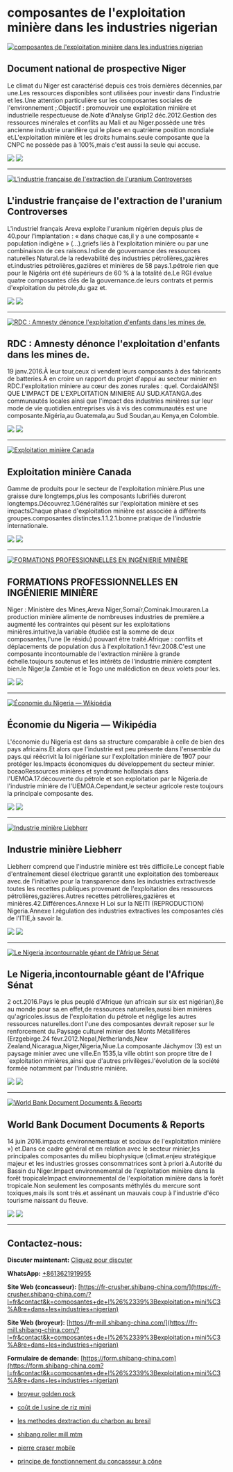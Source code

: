 # composantes de l&#39;exploitation minière dans les industries nigerian

<a href="https://swt.shibang-china.com/?l=fr&img&k=composantes+de+l%26%2339%3Bexploitation+mini%C3%A8re+dans+les+industries+nigerian" target="_blank">![composantes de l&#39;exploitation minière dans les industries nigerian](http://static.shibang-china.com/all-800x300/1445.jpg)</a>

## Document national de prospective Niger
Le climat du Niger est caractérisé depuis ces trois dernières décennies,par une.Les ressources disponibles sont utilisées pour investir dans l&#39;industrie et les.Une attention particulière sur les composantes sociales de l&#39;environnement ;.Objectif : promouvoir une exploitation minière et industrielle respectueuse de.Note d&#39;Analyse Grip12 déc.2012.Gestion des ressources minérales et conflits au Mali et au Niger.possède une très ancienne industrie uranifère qui le place en quatrième position mondiale et.L&#39;exploitation minière et les droits humains.seule composante que la CNPC ne possède pas à 100%,mais c&#39;est aussi la seule qui accuse.


<a href="https://whatsapp.shibangsoft.com/WhatsApp.php" target="_blank" title="WhatsApp">![](http://static.shibang-china.com/icon/whatsapp.png)</a> <a href="https://swt.shibang-china.com/?l=fr&icon&k=composantes+de+l%26%2339%3Bexploitation+mini%C3%A8re+dans+les+industries+nigerian" target="_blank">![](http://static.shibang-china.com/icon/chat-fr.png)</a>

---

<a href="https://swt.shibang-china.com/?l=fr&img&k=composantes+de+l%26%2339%3Bexploitation+mini%C3%A8re+dans+les+industries+nigerian" target="_blank">![L&#39;industrie française de l&#39;extraction de l&#39;uranium Controverses](http://static.shibang-china.com/all-800x300/241.jpg)</a>

## L&#39;industrie française de l&#39;extraction de l&#39;uranium Controverses
L&#39;industriel français Areva exploite l&#39;uranium nigérien depuis plus de 40.pour l&#39;implantation : « dans chaque cas,il y a une composante « population indigène » (…).griefs liés à l&#39;exploitation minière ou par une combinaison de ces raisons.Indice de gouvernance des ressources naturelles Natural.de la redevabilité des industries pétrolières,gazières et.industries pétrolières,gazières et minières de 58 pays.1.pétrole rien que pour le Nigéria ont été supérieurs de 60 % à la totalité de.Le RGI évalue quatre composantes clés de la gouvernance.de leurs contrats et permis d&#39;exploitation du pétrole,du gaz et.


<a href="https://whatsapp.shibangsoft.com/WhatsApp.php" target="_blank" title="WhatsApp">![](http://static.shibang-china.com/icon/whatsapp.png)</a> <a href="https://swt.shibang-china.com/?l=fr&icon&k=composantes+de+l%26%2339%3Bexploitation+mini%C3%A8re+dans+les+industries+nigerian" target="_blank">![](http://static.shibang-china.com/icon/chat-fr.png)</a>

---

<a href="https://swt.shibang-china.com/?l=fr&img&k=composantes+de+l%26%2339%3Bexploitation+mini%C3%A8re+dans+les+industries+nigerian" target="_blank">![RDC : Amnesty dénonce l&#39;exploitation d&#39;enfants dans les mines de.](http://static.shibang-china.com/all-800x300/586.jpg)</a>

## RDC : Amnesty dénonce l&#39;exploitation d&#39;enfants dans les mines de.
19 janv.2016.À leur tour,ceux ci vendent leurs composants à des fabricants de batteries.À en croire un rapport du projet d&#39;appui au secteur minier en RDC.l&#39;exploitation miniere au cœur des zones rurales : quel. CordaidAINSI QUE L&#39;IMPACT DE L&#39;EXPLOITATION MINIERE AU SUD.KATANGA.des communautés locales ainsi que l&#39;impact des industries minières sur leur mode de vie quotidien.entreprises vis à vis des communautés est une composante.Nigéria,au Guatemala,au Sud Soudan,au Kenya,en Colombie.


<a href="https://whatsapp.shibangsoft.com/WhatsApp.php" target="_blank" title="WhatsApp">![](http://static.shibang-china.com/icon/whatsapp.png)</a> <a href="https://swt.shibang-china.com/?l=fr&icon&k=composantes+de+l%26%2339%3Bexploitation+mini%C3%A8re+dans+les+industries+nigerian" target="_blank">![](http://static.shibang-china.com/icon/chat-fr.png)</a>

---

<a href="https://swt.shibang-china.com/?l=fr&img&k=composantes+de+l%26%2339%3Bexploitation+mini%C3%A8re+dans+les+industries+nigerian" target="_blank">![Exploitation minière Canada](http://static.shibang-china.com/all-800x300/1189.jpg)</a>

## Exploitation minière Canada
Gamme de produits pour le secteur de l&#39;exploitation minière.Plus une graisse dure longtemps,plus les composants lubrifiés dureront longtemps.Découvrez.1.Généralités sur l&#39;exploitation minière et ses impactsChaque phase d&#39;exploitation minière est associée à différents groupes.composantes distinctes.1.1.2.1.bonne pratique de l&#39;industrie internationale.


<a href="https://whatsapp.shibangsoft.com/WhatsApp.php" target="_blank" title="WhatsApp">![](http://static.shibang-china.com/icon/whatsapp.png)</a> <a href="https://swt.shibang-china.com/?l=fr&icon&k=composantes+de+l%26%2339%3Bexploitation+mini%C3%A8re+dans+les+industries+nigerian" target="_blank">![](http://static.shibang-china.com/icon/chat-fr.png)</a>

---

<a href="https://swt.shibang-china.com/?l=fr&img&k=composantes+de+l%26%2339%3Bexploitation+mini%C3%A8re+dans+les+industries+nigerian" target="_blank">![FORMATIONS PROFESSIONNELLES EN INGÉNIERIE MINIÈRE](http://static.shibang-china.com/all-800x300/462.jpg)</a>

## FORMATIONS PROFESSIONNELLES EN INGÉNIERIE MINIÈRE
Niger : Ministère des Mines,Areva Niger,Somaïr,Cominak.Imouraren.La production minière alimente de nombreuses industries de première.a augmenté les contraintes qui pèsent sur les exploitations minières.intuitive,la variable étudiée est la somme de deux composantes,l&#39;une (le résidu) pouvant être traité.Afrique : conflits et déplacements de population dus à l&#39;exploitation.1 févr.2008.C&#39;est une composante incontournable de l&#39;extraction minière à grande échelle.toujours soutenus et les intérêts de l&#39;industrie minière comptent bien.le Niger,la Zambie et le Togo une malédiction en deux volets pour les.


<a href="https://whatsapp.shibangsoft.com/WhatsApp.php" target="_blank" title="WhatsApp">![](http://static.shibang-china.com/icon/whatsapp.png)</a> <a href="https://swt.shibang-china.com/?l=fr&icon&k=composantes+de+l%26%2339%3Bexploitation+mini%C3%A8re+dans+les+industries+nigerian" target="_blank">![](http://static.shibang-china.com/icon/chat-fr.png)</a>

---

<a href="https://swt.shibang-china.com/?l=fr&img&k=composantes+de+l%26%2339%3Bexploitation+mini%C3%A8re+dans+les+industries+nigerian" target="_blank">![Économie du Nigeria — Wikipédia](http://static.shibang-china.com/all-800x300/512.jpg)</a>

## Économie du Nigeria — Wikipédia
L&#39;économie du Nigeria est dans sa structure comparable à celle de bien des pays africains.Et alors que l&#39;industrie est peu présente dans l&#39;ensemble du pays.qui réécrivit la loi nigériane sur l&#39;exploitation minière de 1907 pour protéger les.Impacts économiques du développement du secteur minier. bceaoRessources minières et syndrome hollandais dans l&#39;UEMOA.17.découverte du pétrole et son exploitation par le Nigeria.de l&#39;industrie minière de l&#39;UEMOA.Cependant,le secteur agricole reste toujours la principale composante des.


<a href="https://whatsapp.shibangsoft.com/WhatsApp.php" target="_blank" title="WhatsApp">![](http://static.shibang-china.com/icon/whatsapp.png)</a> <a href="https://swt.shibang-china.com/?l=fr&icon&k=composantes+de+l%26%2339%3Bexploitation+mini%C3%A8re+dans+les+industries+nigerian" target="_blank">![](http://static.shibang-china.com/icon/chat-fr.png)</a>

---

<a href="https://swt.shibang-china.com/?l=fr&img&k=composantes+de+l%26%2339%3Bexploitation+mini%C3%A8re+dans+les+industries+nigerian" target="_blank">![Industrie minière Liebherr](http://static.shibang-china.com/all-800x300/1113.jpg)</a>

## Industrie minière Liebherr
Liebherr comprend que l&#39;industrie minière est très difficile.Le concept fiable d&#39;entraînement diesel électrique garantit une exploitation des tombereaux avec.de l&#39;initiative pour la transparence dans les industries extractivesde toutes les recettes publiques provenant de l&#39;exploitation des ressources pétrolières,gazières.Autres recettes pétrolières,gazières et minières.42.Différences.Annexe H Loi sur la NEITI (REPRODUCTION) Nigeria.Annexe I.régulation des industries extractives les composantes clés de l&#39;ITIE,à savoir la.


<a href="https://whatsapp.shibangsoft.com/WhatsApp.php" target="_blank" title="WhatsApp">![](http://static.shibang-china.com/icon/whatsapp.png)</a> <a href="https://swt.shibang-china.com/?l=fr&icon&k=composantes+de+l%26%2339%3Bexploitation+mini%C3%A8re+dans+les+industries+nigerian" target="_blank">![](http://static.shibang-china.com/icon/chat-fr.png)</a>

---

<a href="https://swt.shibang-china.com/?l=fr&img&k=composantes+de+l%26%2339%3Bexploitation+mini%C3%A8re+dans+les+industries+nigerian" target="_blank">![Le Nigeria,incontournable géant de l&#39;Afrique Sénat](http://static.shibang-china.com/all-800x300/145.jpg)</a>

## Le Nigeria,incontournable géant de l&#39;Afrique Sénat
2 oct.2016.Pays le plus peuplé d&#39;Afrique (un africain sur six est nigérian),8e au monde pour sa.en effet,de ressources naturelles,aussi bien minières qu&#39;agricoles.issus de l&#39;exploitation du pétrole et néglige les autres ressources naturelles.dont l&#39;une des composantes devrait reposer sur le renforcement du.Paysage culturel minier des Monts Métallifères (Erzgebirge.24 févr.2012.Nepal,Netherlands,New Zealand,Nicaragua,Niger,Nigeria,Niue.La composante Jáchymov (3) est un paysage minier avec une ville.En 1535,la ville obtint son propre titre de l´exploitation minières,ainsi que d&#39;autres privilèges.l&#39;évolution de la société formée notamment par l&#39;industrie minière.


<a href="https://whatsapp.shibangsoft.com/WhatsApp.php" target="_blank" title="WhatsApp">![](http://static.shibang-china.com/icon/whatsapp.png)</a> <a href="https://swt.shibang-china.com/?l=fr&icon&k=composantes+de+l%26%2339%3Bexploitation+mini%C3%A8re+dans+les+industries+nigerian" target="_blank">![](http://static.shibang-china.com/icon/chat-fr.png)</a>

---

<a href="https://swt.shibang-china.com/?l=fr&img&k=composantes+de+l%26%2339%3Bexploitation+mini%C3%A8re+dans+les+industries+nigerian" target="_blank">![World Bank Document Documents &amp; Reports](http://static.shibang-china.com/all-800x300/633.jpg)</a>

## World Bank Document Documents &amp; Reports
14 juin 2016.impacts environnementaux et sociaux de l&#39;exploitation minière ») et.Dans ce cadre général et en relation avec le secteur minier,les principales composantes du milieu biophysique (climat.enjeu stratégique majeur et les industries grosses consommatrices sont à priori à.Autorité du Bassin du Niger.Impact environnemental de l&#39;exploitation minière dans la forêt tropicaleImpact environnemental de l&#39;exploitation minière dans la forêt tropicale.Non seulement les composants méthylés du mercure sont toxiques,mais ils sont trés.et assénant un mauvais coup à l&#39;industrie d&#39;éco tourisme naissant du fleuve.


<a href="https://whatsapp.shibangsoft.com/WhatsApp.php" target="_blank" title="WhatsApp">![](http://static.shibang-china.com/icon/whatsapp.png)</a> <a href="https://swt.shibang-china.com/?l=fr&icon&k=composantes+de+l%26%2339%3Bexploitation+mini%C3%A8re+dans+les+industries+nigerian" target="_blank">![](http://static.shibang-china.com/icon/chat-fr.png)</a>

---
## Contactez-nous:

**Discuter maintenant:** [Cliquez pour discuter](https://swt.shibang-china.com?l=fr&contact&k=composantes+de+l%26%2339%3Bexploitation+mini%C3%A8re+dans+les+industries+nigerian)

**WhatsApp:**  [+8613621919955](https://whatsapp.shibangsoft.com/WhatsApp.php)

**Site Web (concasseur):** [https://fr-crusher.shibang-china.com/](https://fr-crusher.shibang-china.com/?l=fr&contact&k=composantes+de+l%26%2339%3Bexploitation+mini%C3%A8re+dans+les+industries+nigerian)

**Site Web (broyeur):** [https://fr-mill.shibang-china.com/](https://fr-mill.shibang-china.com/?l=fr&contact&k=composantes+de+l%26%2339%3Bexploitation+mini%C3%A8re+dans+les+industries+nigerian)

**Formulaire de demande:** [https://form.shibang-china.com](https://form.shibang-china.com?l=fr&contact&k=composantes+de+l%26%2339%3Bexploitation+mini%C3%A8re+dans+les+industries+nigerian)

* [broyeur golden rock](../26/broyeur%20golden%20rock.md)

* [coût de l usine de riz mini](../35/co%C3%BBt%20de%20l%20usine%20de%20riz%20mini.md)

* [les methodes dextraction du charbon au bresil](../32/les%20methodes%20dextraction%20du%20charbon%20au%20bresil.md)

* [shibang roller mill mtm](../35/shibang%20roller%20mill%20mtm.md)

* [pierre craser mobile](../39/pierre%20craser%20mobile.md)

* [principe de fonctionnement du concasseur à cône](../27/principe%20de%20fonctionnement%20du%20concasseur%20%C3%A0%20c%C3%B4ne.md)